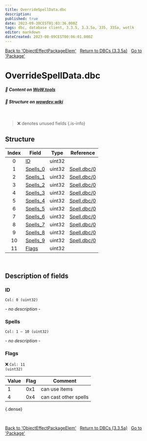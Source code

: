 ```yaml
---
title: OverrideSpellData.dbc
description:
published: true
date: 2023-09-30CEST01:03:36.000Z
tags: dbc, database client, 3.3.5, 3.3.5a, 335, 335a, wotlk
editor: markdown
dateCreated: 2023-08-09CEST00:06:01.000Z
---
```

<a href="https://trinitycore.info/files/DBC/335/objecteffectpackageelem" class="mt-5 v-btn v-btn--depressed v-btn--flat v-btn--outlined theme--light v-size--default darkblue--text text--lighten-3"><span class="v-btn__content"><i aria-hidden="true" class="v-icon notranslate v-icon--left mdi mdi-arrow-left theme--light"></i><span>Back to 'ObjectEffectPackageElem'</span></span></a>&nbsp;&nbsp;&nbsp;<a href="https://trinitycore.info/files/DBC/335/home" class="mt-5 v-btn v-btn--depressed v-btn--flat v-btn--outlined theme--light v-size--default darkblue--text text--lighten-3"><span class="v-btn__content"><i aria-hidden="true" class="v-icon notranslate v-icon--left mdi mdi-home-outline theme--light"></i><span>Return to DBCs (3.3.5a)</span></span></a>&nbsp;&nbsp;&nbsp;<a href="https://trinitycore.info/files/DBC/335/package" class="mt-5 v-btn v-btn--depressed v-btn--flat v-btn--outlined theme--light v-size--default darkblue--text text--lighten-3"><span class="v-btn__content"><span>Go to 'Package'</span><i aria-hidden="true" class="v-icon notranslate v-icon--right mdi mdi-arrow-right theme--light"></i></span></a>

# OverrideSpellData.dbc
##### :open_book: Content on [WoW.tools](https://wow.tools/dbc/?dbc=overridespelldata&build=3.3.5.12340)
##### :pencil: Structure on [wowdev.wiki](https://wowdev.wiki/DB/OverrideSpellData)
&nbsp;

> :x: denotes unused fields
{.is-info}


## Structure

| Index | Field | Type | Reference |
| :---: | --- | :---: | --- |
| 0 | [ID](#id) | uint32 |  |
| 1 | [Spells_0](#spells) | uint32 | [Spell.dbc/0](/files/DBC/335/spell#id) |
| 2 | [Spells_1](#spells) | uint32 | [Spell.dbc/0](/files/DBC/335/spell#id) |
| 3 | [Spells_2](#spells) | uint32 | [Spell.dbc/0](/files/DBC/335/spell#id) |
| 4 | [Spells_3](#spells) | uint32 | [Spell.dbc/0](/files/DBC/335/spell#id) |
| 5 | [Spells_4](#spells) | uint32 | [Spell.dbc/0](/files/DBC/335/spell#id) |
| 6 | [Spells_5](#spells) | uint32 | [Spell.dbc/0](/files/DBC/335/spell#id) |
| 7 | [Spells_6](#spells) | uint32 | [Spell.dbc/0](/files/DBC/335/spell#id) |
| 8 | [Spells_7](#spells) | uint32 | [Spell.dbc/0](/files/DBC/335/spell#id) |
| 9 | [Spells_8](#spells) | uint32 | [Spell.dbc/0](/files/DBC/335/spell#id) |
| 10 | [Spells_9](#spells) | uint32 | [Spell.dbc/0](/files/DBC/335/spell#id) |
| 11 | [Flags](#flags) | uint32 |  |
&nbsp;
## Description of fields

### ID
<code>Col: 0 (uint32)</code>

*- no description -*
&nbsp;

### Spells
<code>Col: 1 &ndash; 10 (uint32)</code>

*- no description -*
&nbsp;

### Flags
:x: <code>Col: 11 (uint32)</code>

| Value | Flag | Comment |
|-------|------|---------|
| 1 | 0x1 | can use items |
| 4 | 0x4 | can cast other spells |
{.dense}

&nbsp;

<a href="https://trinitycore.info/files/DBC/335/objecteffectpackageelem" class="mt-5 v-btn v-btn--depressed v-btn--flat v-btn--outlined theme--light v-size--default darkblue--text text--lighten-3"><span class="v-btn__content"><i aria-hidden="true" class="v-icon notranslate v-icon--left mdi mdi-arrow-left theme--light"></i><span>Back to 'ObjectEffectPackageElem'</span></span></a>&nbsp;&nbsp;&nbsp;<a href="https://trinitycore.info/files/DBC/335/home" class="mt-5 v-btn v-btn--depressed v-btn--flat v-btn--outlined theme--light v-size--default darkblue--text text--lighten-3"><span class="v-btn__content"><i aria-hidden="true" class="v-icon notranslate v-icon--left mdi mdi-home-outline theme--light"></i><span>Return to DBCs (3.3.5a)</span></span></a>&nbsp;&nbsp;&nbsp;<a href="https://trinitycore.info/files/DBC/335/package" class="mt-5 v-btn v-btn--depressed v-btn--flat v-btn--outlined theme--light v-size--default darkblue--text text--lighten-3"><span class="v-btn__content"><span>Go to 'Package'</span><i aria-hidden="true" class="v-icon notranslate v-icon--right mdi mdi-arrow-right theme--light"></i></span></a>
